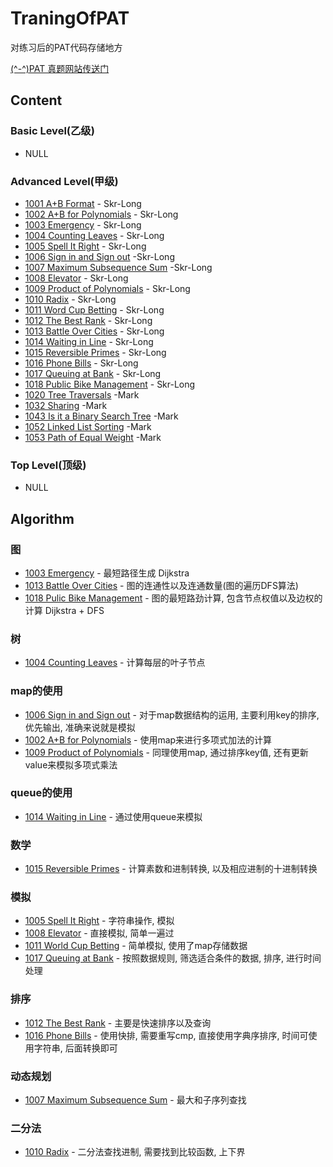 # TraningOfPAT
对练习后的PAT代码存储地方

[(^-^)PAT 真题网站传送门](https://www.patest.cn/practice)

## Content

### Basic Level(乙级)

- NULL

### Advanced Level(甲级)

- [1001 A+B Format](./code/1001.md) - Skr-Long
- [1002 A+B for Polynomials](./code/1002.md) - Skr-Long
- [1003 Emergency](./code/1003.md) - Skr-Long
- [1004 Counting Leaves](./code/1004.md) - Skr-Long
- [1005 Spell It Right](./code/1005.md) - Skr-Long
- [1006 Sign in and Sign out](./code/1006.md) -Skr-Long
- [1007 Maximum Subsequence Sum](./code/1007.md) -Skr-Long
- [1008 Elevator](./code/1008.md) - Skr-Long
- [1009 Product of Polynomials](./code/1009.md) - Skr-Long
- [1010 Radix](./code/1010.md) - Skr-Long
- [1011 Word Cup Betting](./code/1010.md) - Skr-Long
- [1012 The Best Rank](./code/1012.md) - Skr-Long
- [1013 Battle Over Cities](./code/1013.md) - Skr-Long
- [1014 Waiting in Line](./code/1014.md) - Skr-Long
- [1015 Reversible Primes](./code/1015.md) - Skr-Long
- [1016 Phone Bills](./code/1016.md) - Skr-Long
- [1017 Queuing at Bank](./code/1017.md) - Skr-Long
- [1018 Public Bike Management](./code/1018.md) - Skr-Long
- [1020 Tree Traversals](./code2/PAT_A1020.md) -Mark
- [1032 Sharing](./code2/PAT_A1032.md) -Mark
- [1043 Is it a Binary Search Tree](./code2/PAT_A1043.md) -Mark
- [1052 Linked List Sorting](./code2/PAT_A1052.md) -Mark
- [1053 Path of Equal Weight](./code2/PAT_A1053.md) -Mark

### Top Level(顶级)

- NULL

## Algorithm

### 图

- [1003 Emergency](./code/1003.md) - 最短路径生成 Dijkstra
- [1013 Battle Over Cities](./code/1013.md) - 图的连通性以及连通数量(图的遍历DFS算法)
- [1018 Pulic Bike Management](./code/1018.md) - 图的最短路劲计算, 包含节点权值以及边权的计算 Dijkstra + DFS

### 树

- [1004 Counting Leaves](./code/1004.md) - 计算每层的叶子节点

### map的使用

- [1006 Sign in and Sign out](./code/1006.md) - 对于map数据结构的运用, 主要利用key的排序,优先输出, 准确来说就是模拟
- [1002 A+B for Polynomials](./code/1002.md) - 使用map来进行多项式加法的计算
- [1009 Product of Polynomials](./code/1009.md) - 同理使用map, 通过排序key值, 还有更新value来模拟多项式乘法

### queue的使用

- [1014 Waiting in Line](./code/1014.md) - 通过使用queue来模拟

### 数学

- [1015 Reversible Primes](./code/1015.md) - 计算素数和进制转换, 以及相应进制的十进制转换

### 模拟

- [1005 Spell It Right](./code/1005.md) - 字符串操作, 模拟
- [1008 Elevator](./code/1008.md) - 直接模拟, 简单一遍过
- [1011 World Cup Betting](./code/1011.md) - 简单模拟, 使用了map存储数据
- [1017 Queuing at Bank](./code/1017.md) - 按照数据规则, 筛选适合条件的数据, 排序, 进行时间处理

### 排序

- [1012 The Best Rank](./code/1012.md) - 主要是快速排序以及查询
- [1016 Phone Bills](./code/1016.md) - 使用快排, 需要重写cmp, 直接使用字典序排序, 时间可使用字符串, 后面转换即可

### 动态规划

- [1007 Maximum Subsequence Sum](./code/1007.md) - 最大和子序列查找

### 二分法

- [1010 Radix](./code/1010.md) - 二分法查找进制, 需要找到比较函数, 上下界

